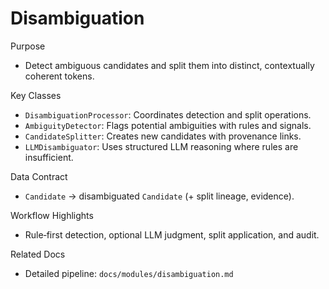# Disambiguation

Purpose
- Detect ambiguous candidates and split them into distinct, contextually coherent tokens.

Key Classes
- `DisambiguationProcessor`: Coordinates detection and split operations.
- `AmbiguityDetector`: Flags potential ambiguities with rules and signals.
- `CandidateSplitter`: Creates new candidates with provenance links.
- `LLMDisambiguator`: Uses structured LLM reasoning where rules are insufficient.

Data Contract
- `Candidate` → disambiguated `Candidate` (+ split lineage, evidence).

Workflow Highlights
- Rule‑first detection, optional LLM judgment, split application, and audit.

Related Docs
- Detailed pipeline: `docs/modules/disambiguation.md`

